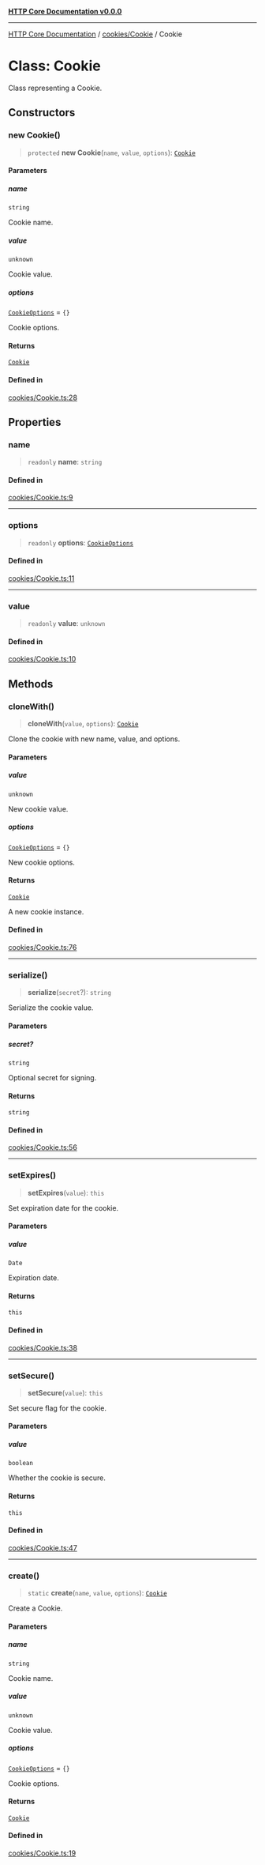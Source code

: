 [**HTTP Core Documentation v0.0.0**](../../../README.md)

***

[HTTP Core Documentation](../../../modules.md) / [cookies/Cookie](../README.md) / Cookie

# Class: Cookie

Class representing a Cookie.

## Constructors

### new Cookie()

> `protected` **new Cookie**(`name`, `value`, `options`): [`Cookie`](Cookie.md)

#### Parameters

##### name

`string`

Cookie name.

##### value

`unknown`

Cookie value.

##### options

[`CookieOptions`](../../../options/HttpConfig/interfaces/CookieOptions.md) = `{}`

Cookie options.

#### Returns

[`Cookie`](Cookie.md)

#### Defined in

[cookies/Cookie.ts:28](https://github.com/stonemjs/http-core/blob/89981cacc9858cf786fba9df03b328b6b56a5b75/src/cookies/Cookie.ts#L28)

## Properties

### name

> `readonly` **name**: `string`

#### Defined in

[cookies/Cookie.ts:9](https://github.com/stonemjs/http-core/blob/89981cacc9858cf786fba9df03b328b6b56a5b75/src/cookies/Cookie.ts#L9)

***

### options

> `readonly` **options**: [`CookieOptions`](../../../options/HttpConfig/interfaces/CookieOptions.md)

#### Defined in

[cookies/Cookie.ts:11](https://github.com/stonemjs/http-core/blob/89981cacc9858cf786fba9df03b328b6b56a5b75/src/cookies/Cookie.ts#L11)

***

### value

> `readonly` **value**: `unknown`

#### Defined in

[cookies/Cookie.ts:10](https://github.com/stonemjs/http-core/blob/89981cacc9858cf786fba9df03b328b6b56a5b75/src/cookies/Cookie.ts#L10)

## Methods

### cloneWith()

> **cloneWith**(`value`, `options`): [`Cookie`](Cookie.md)

Clone the cookie with new name, value, and options.

#### Parameters

##### value

`unknown`

New cookie value.

##### options

[`CookieOptions`](../../../options/HttpConfig/interfaces/CookieOptions.md) = `{}`

New cookie options.

#### Returns

[`Cookie`](Cookie.md)

A new cookie instance.

#### Defined in

[cookies/Cookie.ts:76](https://github.com/stonemjs/http-core/blob/89981cacc9858cf786fba9df03b328b6b56a5b75/src/cookies/Cookie.ts#L76)

***

### serialize()

> **serialize**(`secret`?): `string`

Serialize the cookie value.

#### Parameters

##### secret?

`string`

Optional secret for signing.

#### Returns

`string`

#### Defined in

[cookies/Cookie.ts:56](https://github.com/stonemjs/http-core/blob/89981cacc9858cf786fba9df03b328b6b56a5b75/src/cookies/Cookie.ts#L56)

***

### setExpires()

> **setExpires**(`value`): `this`

Set expiration date for the cookie.

#### Parameters

##### value

`Date`

Expiration date.

#### Returns

`this`

#### Defined in

[cookies/Cookie.ts:38](https://github.com/stonemjs/http-core/blob/89981cacc9858cf786fba9df03b328b6b56a5b75/src/cookies/Cookie.ts#L38)

***

### setSecure()

> **setSecure**(`value`): `this`

Set secure flag for the cookie.

#### Parameters

##### value

`boolean`

Whether the cookie is secure.

#### Returns

`this`

#### Defined in

[cookies/Cookie.ts:47](https://github.com/stonemjs/http-core/blob/89981cacc9858cf786fba9df03b328b6b56a5b75/src/cookies/Cookie.ts#L47)

***

### create()

> `static` **create**(`name`, `value`, `options`): [`Cookie`](Cookie.md)

Create a Cookie.

#### Parameters

##### name

`string`

Cookie name.

##### value

`unknown`

Cookie value.

##### options

[`CookieOptions`](../../../options/HttpConfig/interfaces/CookieOptions.md) = `{}`

Cookie options.

#### Returns

[`Cookie`](Cookie.md)

#### Defined in

[cookies/Cookie.ts:19](https://github.com/stonemjs/http-core/blob/89981cacc9858cf786fba9df03b328b6b56a5b75/src/cookies/Cookie.ts#L19)
